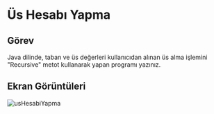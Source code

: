 # Üs Hesabı Yapma

## Görev

Java dilinde, taban ve üs değerleri kullanıcıdan alınan üs alma işlemini "Recursive" metot kullanarak yapan programı yazınız.

## Ekran Görüntüleri
![usHesabiYapma](https://github.com/yusufcandmrz/java101-tasks/assets/93606208/01987353-9da0-43bc-b8c4-c6ab93de417f)
